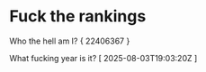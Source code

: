 # Fuck the rankings

Who the hell am I?
{ 22406367 }

What fucking year is it?
[ 2025-08-03T19:03:20Z ]
